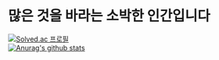 # 많은 것을 바라는 소박한 인간입니다
[![Solved.ac 프로필](http://mazassumnida.wtf/api/generate_badge?boj=yourk)](https://solved.ac/yourk)<br>
[![Anurag's github stats](https://github-readme-stats.vercel.app/api?username=yourkme)](https://github.com/anuraghazra/github-readme-stats)<br>
